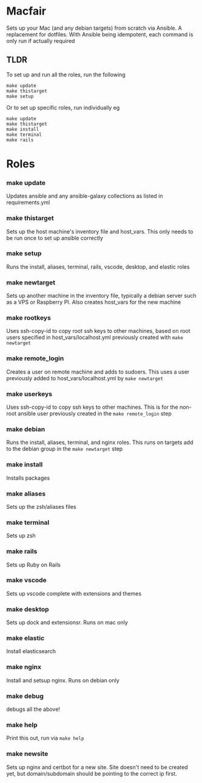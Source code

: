 # Macfair

Sets up your Mac (and any debian targets) from scratch via Ansible. A replacement for dotfiles. With Ansible being idempotent, each command is only run if actually required

## TLDR

To set up and run all the roles, run the following

```
make update
make thistarget
make setup
```

Or to set up specific roles, run individually eg

```
make update
make thistarget
make install
make terminal
make rails
```

# Roles

### make update

Updates ansible and any ansible-galaxy collections as listed in requirements.yml

### make thistarget

Sets up the host machine's inventory file and host_vars. This only needs to be run once to set up ansible correctly

### make setup

Runs the install, aliases, terminal, rails, vscode, desktop, and elastic roles

### make newtarget

Sets up another machine in the inventory file, typically a debian server such as a VPS or Raspberry PI. Also creates host_vars for the new machine

### make rootkeys

Uses ssh-copy-id to copy root ssh keys to other machines, based on root users specified in host_vars/localhost.yml previously created with `make newtarget`

### make remote_login

Creates a user on remote machine and adds to sudoers. This uses a user previously added to host_vars/localhost.yml by `make newtarget`

### make userkeys

Uses ssh-copy-id to copy ssh keys to other machines. This is for the non-root ansible user previously created in the `make remote_login` step

### make debian

Runs the install, aliases, terminal, and nginx roles. This runs on targets add to the debian group in the `make newtarget` step

### make install

Installs packages

### make aliases

Sets up the zsh/aliases files

### make terminal

Sets up zsh

### make rails

Sets up Ruby on Rails

### make vscode

Sets up vscode complete with extensions and themes

### make desktop

Sets up dock and extensionsr. Runs on mac only

### make elastic

Install elasticsearch

### make nginx

Install and setsup nginx. Runs on debian only

### make debug

debugs all the above!

### make help

Print this out, run via `make help`

### make newsite

Sets up nginx and certbot for a new site. Site doesn't need to be created yet, but domain/subdomain should be pointing to the correct ip first.

